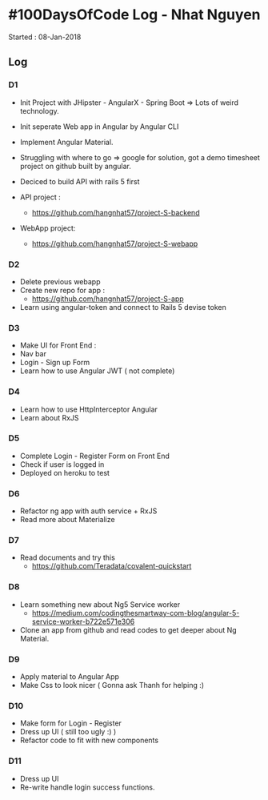 # #100DaysOfCode Log - Nhat Nguyen
Started : 08-Jan-2018

## Log

### D1
- Init Project with JHipster - AngularX - Spring Boot
=> Lots of weird technology. 

- Init seperate Web app in Angular by Angular CLI 
- Implement Angular Material. 
- Struggling with where to go => google for solution, got a demo timesheet project on github built by angular. 

- Deciced to build API with rails 5 first 
- API project : 
    - https://github.com/hangnhat57/project-S-backend
- WebApp project: 
    - https://github.com/hangnhat57/project-S-webapp


### D2
- Delete previous webapp
- Create new repo for app : 
    - https://github.com/hangnhat57/project-S-app
- Learn using angular-token and connect to Rails 5 devise token

### D3 
- Make UI for Front End : 
- Nav bar 
- Login - Sign up Form 
- Learn how to use Angular JWT ( not complete)


### D4 
- Learn how to use HttpInterceptor Angular
- Learn about RxJS

### D5
- Complete Login - Register Form on Front End 
- Check if user is logged in 
- Deployed on heroku to test

### D6
- Refactor ng app with auth service + RxJS
- Read more about Materialize 

### D7
- Read documents and try this    
    - https://github.com/Teradata/covalent-quickstart

### D8 
- Learn something new about Ng5 Service worker 
   - https://medium.com/codingthesmartway-com-blog/angular-5-service-worker-b722e571e306
- Clone an app from github and read codes to get deeper about Ng Material.  

### D9
- Apply material to Angular App
- Make Css to look nicer ( Gonna ask Thanh for helping :)  

### D10
- Make form for Login - Register
- Dress up UI ( still too ugly :) )
- Refactor code to fit with new components

### D11
- Dress up UI
- Re-write handle login success functions.